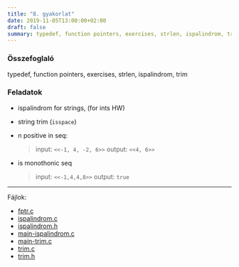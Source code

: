 ```yaml
---
title: "8. gyakorlat"
date: 2019-11-05T13:00:00+02:00
draft: false
summary: typedef, function pointers, exercises, strlen, ispalindrom, trim
---
```


### Összefoglaló
typedef, function pointers, exercises, strlen, ispalindrom, trim

### Feladatok
- ispalindrom for strings, (for ints HW)

- string trim (`isspace`)

- n positive in seq:
  > input: `<<-1, 4, -2, 6>>`
  > output: `<<4, 6>>`

- is monothonic seq
  > input: `<<-1,4,4,8>>`
  > output: `true`

---
Fájlok:

- [fptr.c](fptr.c)
- [ispalindrom.c](ispalindrom.c)
- [ispalindrom.h](ispalindrom.h)
- [main-ispalindrom.c](main-ispalindrom.c)
- [main-trim.c](main-trim.c)
- [trim.c](trim.c)
- [trim.h](trim.h)
